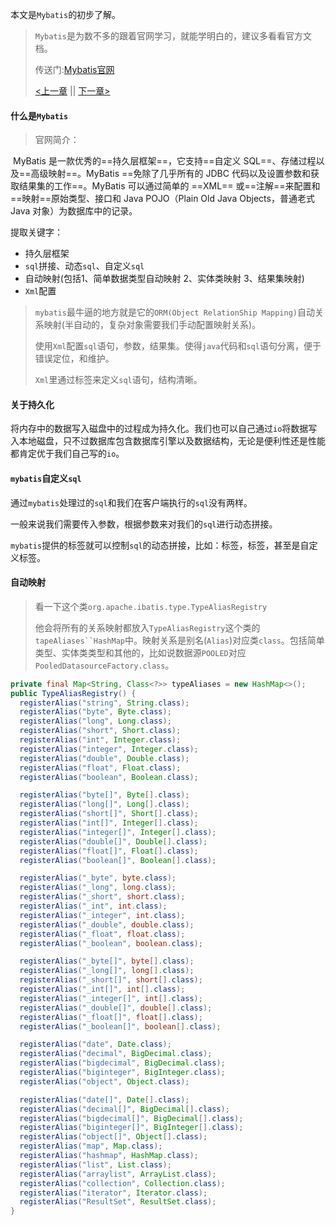 本文是`Mybatis`的初步了解。

> `Mybatis`是为数不多的跟着官网学习，就能学明白的，建议多看看官方文档。
>
> 传送门:[Mybatis官网](https://mybatis.org/mybatis-3/zh/index.html)
>
> [<上一章]()   ||   [下一章>]()

#### 什么是`Mybatis`

> 官网简介：

​		MyBatis 是一款优秀的==持久层框架==，它支持==自定义 SQL==、存储过程以及==高级映射==。MyBatis ==免除了几乎所有的 JDBC 代码以及设置参数和获取结果集的工作==。MyBatis 可以通过简单的 ==XML== 或==注解==来配置和==映射==原始类型、接口和 Java POJO（Plain Old Java Objects，普通老式 Java 对象）为数据库中的记录。

提取关键字：

- 持久层框架
- `sql`拼接、动态`sql`、自定义`sql`
- 自动映射(包括1、简单数据类型自动映射 2、实体类映射 3、结果集映射)
- `Xml`配置

> `mybatis`最牛逼的地方就是它的`ORM(Object RelationShip Mapping)`自动关系映射(半自动的，复杂对象需要我们手动配置映射关系)。
>
> 使用`Xml`配置`sql`语句，参数，结果集。使得`java`代码和`sql`语句分离，便于错误定位，和维护。
>
> `Xml`里通过标签来定义`sql`语句，结构清晰。

#### 关于持久化

​		将内存中的数据写入磁盘中的过程成为持久化。我们也可以自己通过`io`将数据写入本地磁盘，只不过数据库包含数据库引擎以及数据结构，无论是便利性还是性能都肯定优于我们自己写的`io`。



#### `mybatis`自定义`sql`

​		通过`mybatis`处理过的`sql`和我们在客户端执行的`sql`没有两样。

​		一般来说我们需要传入参数，根据参数来对我们的`sql`进行动态拼接。

​		`mybatis`提供的标签就可以控制`sql`的动态拼接，比如：<if>标签，<foreach>标签，甚至是自定义标签<trim>。

#### 自动映射

> 看一下这个类`org.apache.ibatis.type.TypeAliasRegistry`
>
> 他会将所有的关系映射都放入`TypeAliasRegistry`这个类的`tapeAliases``HashMap`中。映射关系是别名(`Alias`)对应类`class`。包括简单类型、实体类类型和其他的，比如说数据源`POOLED`对应`PooledDatasourceFactory.class`。

```java
private final Map<String, Class<?>> typeAliases = new HashMap<>();
public TypeAliasRegistry() {
  registerAlias("string", String.class);
  registerAlias("byte", Byte.class);
  registerAlias("long", Long.class);
  registerAlias("short", Short.class);
  registerAlias("int", Integer.class);
  registerAlias("integer", Integer.class);
  registerAlias("double", Double.class);
  registerAlias("float", Float.class);
  registerAlias("boolean", Boolean.class);

  registerAlias("byte[]", Byte[].class);
  registerAlias("long[]", Long[].class);
  registerAlias("short[]", Short[].class);
  registerAlias("int[]", Integer[].class);
  registerAlias("integer[]", Integer[].class);
  registerAlias("double[]", Double[].class);
  registerAlias("float[]", Float[].class);
  registerAlias("boolean[]", Boolean[].class);

  registerAlias("_byte", byte.class);
  registerAlias("_long", long.class);
  registerAlias("_short", short.class);
  registerAlias("_int", int.class);
  registerAlias("_integer", int.class);
  registerAlias("_double", double.class);
  registerAlias("_float", float.class);
  registerAlias("_boolean", boolean.class);

  registerAlias("_byte[]", byte[].class);
  registerAlias("_long[]", long[].class);
  registerAlias("_short[]", short[].class);
  registerAlias("_int[]", int[].class);
  registerAlias("_integer[]", int[].class);
  registerAlias("_double[]", double[].class);
  registerAlias("_float[]", float[].class);
  registerAlias("_boolean[]", boolean[].class);

  registerAlias("date", Date.class);
  registerAlias("decimal", BigDecimal.class);
  registerAlias("bigdecimal", BigDecimal.class);
  registerAlias("biginteger", BigInteger.class);
  registerAlias("object", Object.class);

  registerAlias("date[]", Date[].class);
  registerAlias("decimal[]", BigDecimal[].class);
  registerAlias("bigdecimal[]", BigDecimal[].class);
  registerAlias("biginteger[]", BigInteger[].class);
  registerAlias("object[]", Object[].class);
  registerAlias("map", Map.class);
  registerAlias("hashmap", HashMap.class);
  registerAlias("list", List.class);
  registerAlias("arraylist", ArrayList.class);
  registerAlias("collection", Collection.class);
  registerAlias("iterator", Iterator.class);
  registerAlias("ResultSet", ResultSet.class);
}
```